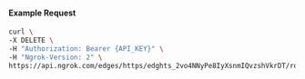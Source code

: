 <!-- Code generated for API Clients. DO NOT EDIT. -->
#### Example Request
```bash
curl \
-X DELETE \
-H "Authorization: Bearer {API_KEY}" \
-H "Ngrok-Version: 2" \
https://api.ngrok.com/edges/https/edghts_2vo4NNyPe8IyXsnmIQvzshVkrDT/routes/edghtsrt_2vo4NJd6HZnqoZWFKyWT8v4lFAR/websocket_tcp_converter
